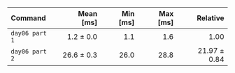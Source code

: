 | Command | Mean [ms] | Min [ms] | Max [ms] | Relative |
|:---|---:|---:|---:|---:|
| `day06 part 1` | 1.2 ± 0.0 | 1.1 | 1.6 | 1.00 |
| `day06 part 2` | 26.6 ± 0.3 | 26.0 | 28.8 | 21.97 ± 0.84 |
